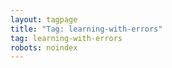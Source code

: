 ```yaml
---
layout: tagpage
title: "Tag: learning-with-errors"
tag: learning-with-errors
robots: noindex
---
```

